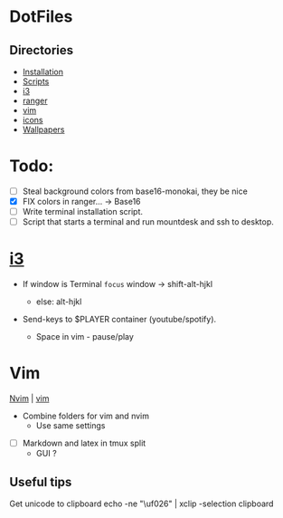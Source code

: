 # DotFiles

## Directories
* [Installation](https://github.com/eeckee/.files/tree/master/Installation "Installation directory")
* [Scripts](https://github.com/eeckee/.files/tree/master/Scripts "Scripts used in mostly i3/bash")
* [i3](https://github.com/eeckee/.files/tree/master/i3 "i3 config directory")
* [ranger](https://github.com/eeckee/.files/tree/master/ranger "Ranger config directory")
* [vim](https://github.com/eeckee/.files/tree/master/vim "Vim config directory")
* [icons](https://github.com/eeckee/.files/tree/master/icons "Icons for notify-send")
* [Wallpapers](https://github.com/eeckee/.files/tree/master/Wallpapers "Some wallpapers that are nice as default")

# Todo:
- [ ] Steal background colors from base16-monokai, they be nice
- [x] FIX colors in ranger... -> Base16
- [ ] Write terminal installation script.
- [ ] Script that starts a terminal and run mountdesk and ssh to desktop. 
# [i3](i3/config)

* If window is Terminal `focus` window -> shift-alt-hjkl
	* else: alt-hjkl

* Send-keys to $PLAYER container (youtube/spotify).
	* Space in vim - pause/play

# Vim
[Nvim](.nvim)  |  [vim](.vim)

* Combine folders for vim and nvim
	* Use same settings

- [ ] Markdown and latex in tmux split
	* GUI ?

## Useful tips
Get unicode to clipboard
	echo -ne "\uf026" | xclip -selection clipboard

